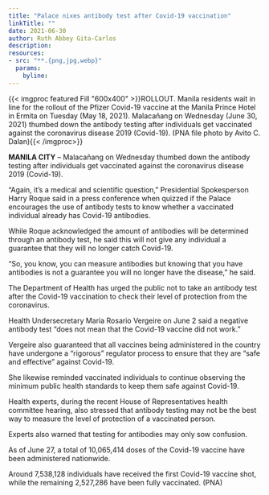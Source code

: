 ```yaml
---
title: "Palace nixes antibody test after Covid-19 vaccination"
linkTitle: ""
date: 2021-06-30
author: Ruth Abbey Gita-Carlos
description:
resources:
- src: "**.{png,jpg,webp}"
  params:
    byline: 
---
```

{{< imgproc featured Fill "600x400" >}}ROLLOUT. Manila residents wait in line for the rollout of the Pfizer Covid-19 vaccine at the Manila Prince Hotel in Ermita on Tuesday (May 18, 2021). Malacañang on Wednesday (June 30, 2021) thumbed down the antibody testing after individuals get vaccinated against the coronavirus disease 2019 (Covid-19). (PNA file photo by Avito C. Dalan){{< /imgproc>}}

**MANILA CITY** –  Malacañang on Wednesday thumbed down the antibody testing after individuals get vaccinated against the coronavirus disease 2019 (Covid-19).

“Again, it’s a medical and scientific question,” Presidential Spokesperson Harry Roque said in a press conference when quizzed if the Palace encourages the use of antibody tests to know whether a vaccinated individual already has Covid-19 antibodies.

While Roque acknowledged the amount of antibodies will be determined through an antibody test, he said this will not give any individual a guarantee that they will no longer catch Covid-19.

“So, you know, you can measure antibodies but knowing that you have antibodies is not a guarantee you will no longer have the disease,” he said.

The Department of Health has urged the public not to take an antibody test after the Covid-19 vaccination to check their level of protection from the coronavirus.

Health Undersecretary Maria Rosario Vergeire on June 2 said a negative antibody test “does not mean that the Covid-19 vaccine did not work.”

Vergeire also guaranteed that all vaccines being administered in the country have undergone a “rigorous” regulator process to ensure that they are “safe and effective” against Covid-19.

She likewise reminded vaccinated individuals to continue observing the minimum public health standards to keep them safe against Covid-19.

Health experts, during the recent House of Representatives health committee hearing, also stressed that antibody testing may not be the best way to measure the level of protection of a vaccinated person.

Experts also warned that testing for antibodies may only sow confusion.

As of June 27, a total of 10,065,414 doses of the Covid-19 vaccine have been administered nationwide.

Around 7,538,128 individuals have received the first Covid-19 vaccine shot, while the remaining 2,527,286 have been fully vaccinated. (PNA)
